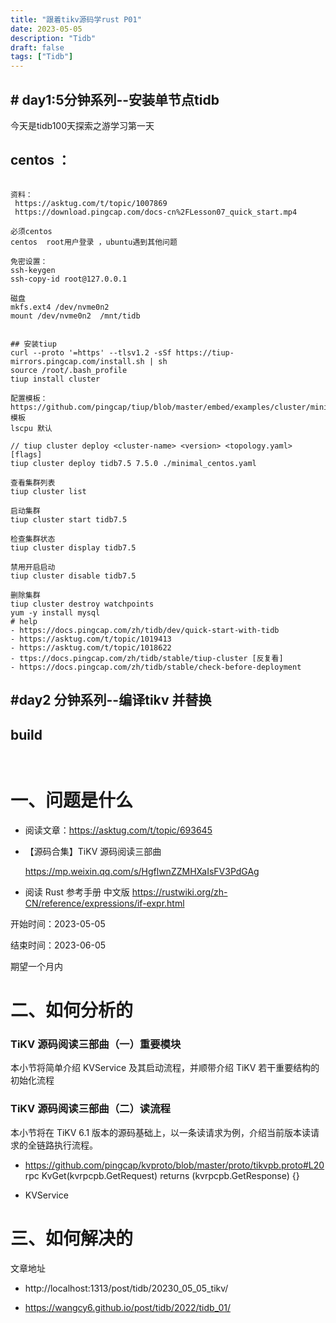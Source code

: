 ```yaml
---
title: "跟着tikv源码学rust P01"
date: 2023-05-05
description: "Tidb"
draft: false
tags: ["Tidb"]
---
```






## # day1:5分钟系列--安装单节点tidb



今天是tidb100天探索之游学习第一天

## centos ：

~~~

资料：
 https://asktug.com/t/topic/1007869
 https://download.pingcap.com/docs-cn%2FLesson07_quick_start.mp4

必须centos 
centos  root用户登录 ，ubuntu遇到其他问题

免密设置：
ssh-keygen
ssh-copy-id root@127.0.0.1 

磁盘
mkfs.ext4 /dev/nvme0n2
mount /dev/nvme0n2  /mnt/tidb


## 安装tiup
curl --proto '=https' --tlsv1.2 -sSf https://tiup-mirrors.pingcap.com/install.sh | sh
source /root/.bash_profile
tiup install cluster

配置模板：
https://github.com/pingcap/tiup/blob/master/embed/examples/cluster/minimal.yaml 模板
lscpu 默认

// tiup cluster deploy <cluster-name> <version> <topology.yaml> [flags]
tiup cluster deploy tidb7.5 7.5.0 ./minimal_centos.yaml

查看集群列表
tiup cluster list

启动集群
tiup cluster start tidb7.5

检查集群状态
tiup cluster display tidb7.5

禁用开启启动
tiup cluster disable tidb7.5

删除集群
tiup cluster destroy watchpoints
yum -y install mysql
# help
- https://docs.pingcap.com/zh/tidb/dev/quick-start-with-tidb
- https://asktug.com/t/topic/1019413
- https://asktug.com/t/topic/1018622
- ttps://docs.pingcap.com/zh/tidb/stable/tiup-cluster [反复看]
- https://docs.pingcap.com/zh/tidb/stable/check-before-deployment

~~~



## #day2  分钟系列--编译tikv 并替换









## build



~~~


~~~



# 一、问题是什么



- 阅读文章：https://asktug.com/t/topic/693645

- 【源码合集】TiKV 源码阅读三部曲

  https://mp.weixin.qq.com/s/HgflwnZZMHXaIsFV3PdGAg

- 阅读  Rust 参考手册 中文版
  https://rustwiki.org/zh-CN/reference/expressions/if-expr.html

开始时间：2023-05-05

结束时间：2023-06-05 

期望一个月内

# 二、如何分析的


### TiKV 源码阅读三部曲（一）重要模块

本小节将简单介绍 KVService 及其启动流程，并顺带介绍 TiKV 若干重要结构的初始化流程


### TiKV 源码阅读三部曲（二）读流程

本小节将在 TiKV 6.1 版本的源码基础上，以一条读请求为例，介绍当前版本读请求的全链路执行流程。

- https://github.com/pingcap/kvproto/blob/master/proto/tikvpb.proto#L20
  rpc KvGet(kvrpcpb.GetRequest) returns (kvrpcpb.GetResponse) {}

- KVService



# 三、如何解决的



文章地址

- http://localhost:1313/post/tidb/20230_05_05_tikv/

- https://wangcy6.github.io/post/tidb/2022/tidb_01/





